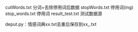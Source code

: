 cutWords.txt     分词+去除停用词后数据
stopWords.txt    停用词(ing)
stop_words.txt   停用词
result_test.txt  测试数据源

deput.py：情感词典xx.txt去重后保存到xx_.txt